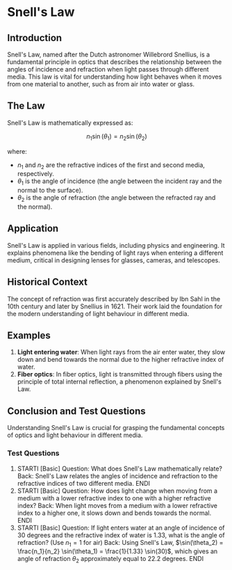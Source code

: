 # Snell's Law

## Introduction
Snell's Law, named after the Dutch astronomer Willebrord Snellius, is a fundamental principle in optics that describes the relationship between the angles of incidence and refraction when light passes through different media. This law is vital for understanding how light behaves when it moves from one material to another, such as from air into water or glass.

## The Law
Snell's Law is mathematically expressed as:

$$n_1 \sin(\theta_1) = n_2 \sin(\theta_2)$$

where:
- $n_1$ and $n_2$ are the refractive indices of the first and second media, respectively.
- $\theta_1$ is the angle of incidence (the angle between the incident ray and the normal to the surface).
- $\theta_2$ is the angle of refraction (the angle between the refracted ray and the normal).

## Application
Snell's Law is applied in various fields, including physics and engineering. It explains phenomena like the bending of light rays when entering a different medium, critical in designing lenses for glasses, cameras, and telescopes.

## Historical Context
The concept of refraction was first accurately described by Ibn Sahl in the 10th century and later by Snellius in 1621. Their work laid the foundation for the modern understanding of light behaviour in different media.

## Examples
1. **Light entering water**: When light rays from the air enter water, they slow down and bend towards the normal due to the higher refractive index of water.
2. **Fiber optics**: In fiber optics, light is transmitted through fibers using the principle of total internal reflection, a phenomenon explained by Snell's Law.

## Conclusion and Test Questions
Understanding Snell's Law is crucial for grasping the fundamental concepts of optics and light behaviour in different media. 

### Test Questions
1. STARTI [Basic] Question: What does Snell's Law mathematically relate? Back: Snell's Law relates the angles of incidence and refraction to the refractive indices of two different media. ENDI
2. STARTI [Basic] Question: How does light change when moving from a medium with a lower refractive index to one with a higher refractive index? Back: When light moves from a medium with a lower refractive index to a higher one, it slows down and bends towards the normal. ENDI
3. STARTI [Basic] Question: If light enters water at an angle of incidence of 30 degrees and the refractive index of water is 1.33, what is the angle of refraction? (Use $n_1 = 1$ for air) Back: Using Snell's Law, $\sin(\theta_2) = \frac{n_1}{n_2} \sin(\theta_1) = \frac{1}{1.33} \sin(30)$, which gives an angle of refraction $\theta_2$ approximately equal to 22.2 degrees. ENDI